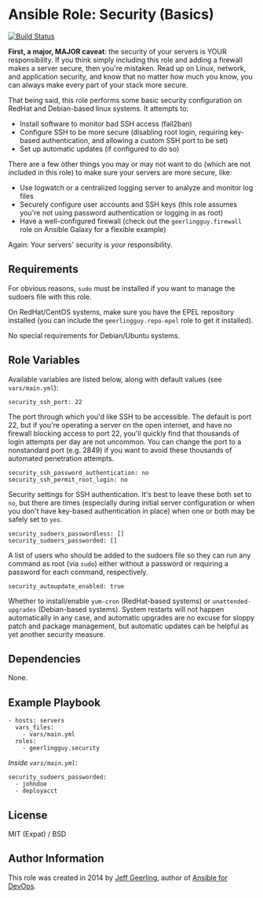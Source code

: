 # Ansible Role: Security (Basics)

[![Build Status](https://travis-ci.org/geerlingguy/ansible-role-security.svg?branch=master)](https://travis-ci.org/geerlingguy/ansible-role-security)

**First, a major, MAJOR caveat**: the security of your servers is YOUR responsibility. If you think simply including this role and adding a firewall makes a server secure, then you're mistaken. Read up on Linux, network, and application security, and know that no matter how much you know, you can always make every part of your stack more secure.

That being said, this role performs some basic security configuration on RedHat and Debian-based linux systems. It attempts to:

  - Install software to monitor bad SSH access (fail2ban)
  - Configure SSH to be more secure (disabling root login, requiring key-based authentication, and allowing a custom SSH port to be set)
  - Set up automatic updates (if configured to do so)

There are a few other things you may or may not want to do (which are not included in this role) to make sure your servers are more secure, like:

  - Use logwatch or a centralized logging server to analyze and monitor log files
  - Securely configure user accounts and SSH keys (this role assumes you're not using password authentication or logging in as root)
  - Have a well-configured firewall (check out the `geerlingguy.firewall` role on Ansible Galaxy for a flexible example)

Again: Your servers' security is *your* responsibility.

## Requirements

For obvious reasons, `sudo` must be installed if you want to manage the sudoers file with this role.

On RedHat/CentOS systems, make sure you have the EPEL repository installed (you can include the `geerlingguy.repo-epel` role to get it installed).

No special requirements for Debian/Ubuntu systems.

## Role Variables

Available variables are listed below, along with default values (see `vars/main.yml`):

    security_ssh_port: 22

The port through which you'd like SSH to be accessible. The default is port 22, but if you're operating a server on the open internet, and have no firewall blocking access to port 22, you'll quickly find that thousands of login attempts per day are not uncommon. You can change the port to a nonstandard port (e.g. 2849) if you want to avoid these thousands of automated penetration attempts.

    security_ssh_password_authentication: no
    security_ssh_permit_root_login: no

Security settings for SSH authentication. It's best to leave these both set to `no`, but there are times (especially during initial server configuration or when you don't have key-based authentication in place) when one or both may be safely set to `yes`.

    security_sudoers_passwordless: []
    security_sudoers_passworded: []

A list of users who should be added to the sudoers file so they can run any command as root (via `sudo`) either without a password or requiring a password for each command, respectively.

    security_autoupdate_enabled: true

Whether to install/enable `yum-cron` (RedHat-based systems) or `unattended-upgrades` (Debian-based systems). System restarts will not happen automatically in any case, and automatic upgrades are no excuse for sloppy patch and package management, but automatic updates can be helpful as yet another security measure.

## Dependencies

None.

## Example Playbook

    - hosts: servers
      vars_files:
        - vars/main.yml
      roles:
        - geerlingguy.security

*Inside `vars/main.yml`*:

    security_sudoers_passworded:
      - johndoe
      - deployacct

## License

MIT (Expat) / BSD

## Author Information

This role was created in 2014 by [Jeff Geerling](http://jeffgeerling.com/), author of [Ansible for DevOps](http://ansiblefordevops.com/).
